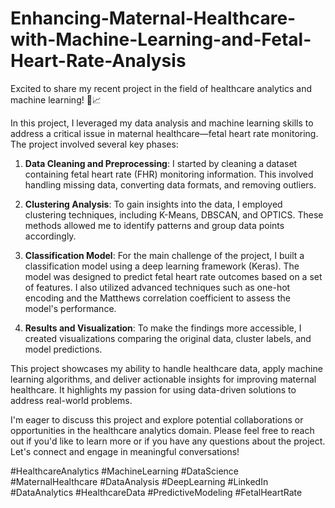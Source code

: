 # Enhancing-Maternal-Healthcare-with-Machine-Learning-and-Fetal-Heart-Rate-Analysis

Excited to share my recent project in the field of healthcare analytics and machine learning! 🏥📈

In this project, I leveraged my data analysis and machine learning skills to address a critical issue in maternal healthcare—fetal heart rate monitoring. The project involved several key phases:

1. **Data Cleaning and Preprocessing**: I started by cleaning a dataset containing fetal heart rate (FHR) monitoring information. This involved handling missing data, converting data formats, and removing outliers.

2. **Clustering Analysis**: To gain insights into the data, I employed clustering techniques, including K-Means, DBSCAN, and OPTICS. These methods allowed me to identify patterns and group data points accordingly.

3. **Classification Model**: For the main challenge of the project, I built a classification model using a deep learning framework (Keras). The model was designed to predict fetal heart rate outcomes based on a set of features. I also utilized advanced techniques such as one-hot encoding and the Matthews correlation coefficient to assess the model's performance.

4. **Results and Visualization**: To make the findings more accessible, I created visualizations comparing the original data, cluster labels, and model predictions.

This project showcases my ability to handle healthcare data, apply machine learning algorithms, and deliver actionable insights for improving maternal healthcare. It highlights my passion for using data-driven solutions to address real-world problems.

I'm eager to discuss this project and explore potential collaborations or opportunities in the healthcare analytics domain. Please feel free to reach out if you'd like to learn more or if you have any questions about the project. Let's connect and engage in meaningful conversations!

#HealthcareAnalytics #MachineLearning #DataScience #MaternalHealthcare #DataAnalysis #DeepLearning #LinkedIn #DataAnalytics #HealthcareData #PredictiveModeling #FetalHeartRate
